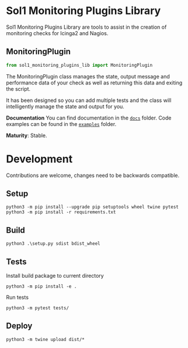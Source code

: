 # Sol1 Monitoring Plugins Library
Sol1 Monitoring Plugins Library are tools to assist in the creation of monitoring checks for Icinga2 and Nagios.


## MonitoringPlugin
```python
from sol1_monitoring_plugins_lib import MonitoringPlugin
```
The MonitoringPlugin class manages the state, output message and performance data of your check as well as returning this data and exiting the script.

It has been designed so you can add multiple tests and the class will intelligently manage the state and output for you. 

__Documentation__
You can find documentation in the [`docs`](./docs/monitoring_plugins.md) folder. 
Code examples can be found in the [`examples`](./examples/check_day_of_the_week.py) folder.

__Maturity__: Stable.

# Development
Contributions are welcome, changes need to be backwards compatible.

## Setup
```
python3 -m pip install --upgrade pip setuptools wheel twine pytest
python3 -m pip install -r requirements.txt
```
## Build
```
python3 .\setup.py sdist bdist_wheel
```
## Tests
Install build package to current directory 
```
python3 -m pip install -e .
```
Run tests
```
python3 -m pytest tests/
```
## Deploy 
```
python3 -m twine upload dist/*
```
